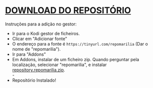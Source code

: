 # <a href="repository.repomarilia.zip">DOWNLOAD DO REPOSITÓRIO</a>

Instruções para a adição no gestor:


<p align="left">
  <ul>
    <li>Ir para o Kodi gestor de ficheiros.</li>
    <li>Clicar em "Adicionar fonte"</li>
    <li>O endereço para a fonte é <code>https://tinyurl.com/repomarilia</code> (Dar o nome de "repomarilia").</li>
    <li>Ir para "Addons"</li>
    <li>Em Addons, instalar de um ficheiro zip. Quando perguntar pela localização, selecionar "repomarilia", e instalar <a href="repository.repomarilia.zip">repository.repomarilia.zip</a>.</li>
    -
    <li>Repositório Instalado!</li>
    
</ul>

                                      
                                       

</p>

